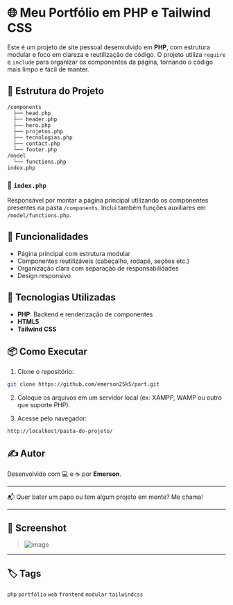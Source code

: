 # 🌐 Meu Portfólio em PHP e Tailwind CSS

Este é um projeto de site pessoal desenvolvido em **PHP**, com estrutura modular e foco em clareza e reutilização de código. O projeto utiliza `require` e `include` para organizar os componentes da página, tornando o código mais limpo e fácil de manter.

## 📁 Estrutura do Projeto

```
/components
  ├── head.php
  ├── header.php
  ├── hero.php
  ├── projetos.php
  ├── tecnologias.php
  ├── contact.php
  └── footer.php
/model
  └── functions.php
index.php
```

### 🔧 `index.php`

Responsável por montar a página principal utilizando os componentes presentes na pasta `/components`. Inclui também funções auxiliares em `/model/functions.php`.

## 🚀 Funcionalidades

- Página principal com estrutura modular
- Componentes reutilizáveis (cabeçalho, rodapé, seções etc.)
- Organização clara com separação de responsabilidades
- Design responsivo

## 🧱 Tecnologias Utilizadas

- **PHP**: Backend e renderização de componentes
- **HTML5**
- **Tailwind CSS**

## 📦 Como Executar

1. Clone o repositório:

```bash
git clone https://github.com/emerson25k5/port.git
```

2. Coloque os arquivos em um servidor local (ex: XAMPP, WAMP ou outro que suporte PHP).

3. Acesse pelo navegador:

```
http://localhost/pasta-do-projeto/
```

## ✍️ Autor

Desenvolvido com 💻 e ☕ por **Emerson**.

---

📬 Quer bater um papo ou tem algum projeto em mente? Me chama!

---

## 📸 Screenshot

> ![image](https://github.com/user-attachments/assets/f08347e6-10a6-4a26-9b88-cecbcca779bf)


---

## 🏷️ Tags

`php` `portfólio` `web` `frontend` `modular` `tailwindcss`
